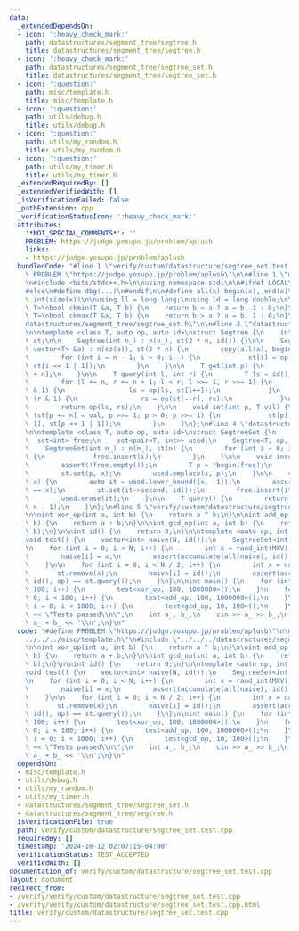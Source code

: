 ```yaml
---
data:
  _extendedDependsOn:
  - icon: ':heavy_check_mark:'
    path: datastructures/segment_tree/segtree.h
    title: datastructures/segment_tree/segtree.h
  - icon: ':heavy_check_mark:'
    path: datastructures/segment_tree/segtree_set.h
    title: datastructures/segment_tree/segtree_set.h
  - icon: ':question:'
    path: misc/template.h
    title: misc/template.h
  - icon: ':question:'
    path: utils/debug.h
    title: utils/debug.h
  - icon: ':question:'
    path: utils/my_random.h
    title: utils/my_random.h
  - icon: ':question:'
    path: utils/my_timer.h
    title: utils/my_timer.h
  _extendedRequiredBy: []
  _extendedVerifiedWith: []
  _isVerificationFailed: false
  _pathExtension: cpp
  _verificationStatusIcon: ':heavy_check_mark:'
  attributes:
    '*NOT_SPECIAL_COMMENTS*': ''
    PROBLEM: https://judge.yosupo.jp/problem/aplusb
    links:
    - https://judge.yosupo.jp/problem/aplusb
  bundledCode: "#line 1 \"verify/custom/datastructure/segtree_set.test.cpp\"\n#define\
    \ PROBLEM \"https://judge.yosupo.jp/problem/aplusb\"\n\n#line 1 \"misc/template.h\"\
    \n#include <bits/stdc++.h>\n\nusing namespace std;\n\n#ifdef LOCAL\n#include <utils>\n\
    #else\n#define dbg(...)\n#endif\n\n#define all(x) begin(x), end(x)\n#define sz(x)\
    \ int(size(x))\n\nusing ll = long long;\nusing ld = long double;\n\ntemplate <class\
    \ T>\nbool ckmin(T &a, T b) {\n    return b < a ? a = b, 1 : 0;\n}\ntemplate <class\
    \ T>\nbool ckmax(T &a, T b) {\n    return b > a ? a = b, 1 : 0;\n}\n#line 2 \"\
    datastructures/segment_tree/segtree_set.h\"\n\n#line 2 \"datastructures/segment_tree/segtree.h\"\
    \n\ntemplate <class T, auto op, auto id>\nstruct Segtree {\n    int n;\n    vector<T>\
    \ st;\n\n    Segtree(int n_) : n(n_), st(2 * n, id()) {}\n\n    Segtree(const\
    \ vector<T> &a) : n(sz(a)), st(2 * n) {\n        copy(all(a), begin(st) + n);\n\
    \        for (int i = n - 1; i > 0; i--) {\n            st[i] = op(st[i << 1],\
    \ st[i << 1 | 1]);\n        }\n    }\n\n    T get(int p) {\n        return st[p\
    \ + n];\n    }\n\n    T query(int l, int r) {\n        T ls = id(), rs = id();\n\
    \        for (l += n, r += n + 1; l < r; l >>= 1, r >>= 1) {\n            if (l\
    \ & 1) {\n                ls = op(ls, st[l++]);\n            }\n            if\
    \ (r & 1) {\n                rs = op(st[--r], rs);\n            }\n        }\n\
    \        return op(ls, rs);\n    }\n\n    void set(int p, T val) {\n        for\
    \ (st[p += n] = val, p >>= 1; p > 0; p >>= 1) {\n            st[p] = op(st[p <<\
    \ 1], st[p << 1 | 1]);\n        }\n    }\n};\n#line 4 \"datastructures/segment_tree/segtree_set.h\"\
    \n\ntemplate <class T, auto op, auto id>\nstruct SegtreeSet {\n    int n;\n  \
    \  set<int> free;\n    set<pair<T, int>> used;\n    Segtree<T, op, id> st;\n\n\
    \    SegtreeSet(int n_) : n(n_), st(n) {\n        for (int i = 0; i < n; i++)\
    \ {\n            free.insert(i);\n        }\n    }\n\n    void insert(T x) {\n\
    \        assert(!free.empty());\n        T p = *begin(free);\n        free.erase(begin(free));\n\
    \        st.set(p, x);\n        used.emplace(x, p);\n    }\n\n    void remove(T\
    \ x) {\n        auto it = used.lower_bound({x, -1});\n        assert(it->first\
    \ == x);\n        st.set(it->second, id());\n        free.insert(it->second);\n\
    \        used.erase(it);\n    }\n\n    T query() {\n        return st.query(0,\
    \ n - 1);\n    }\n};\n#line 5 \"verify/custom/datastructure/segtree_set.test.cpp\"\
    \n\nint xor_op(int a, int b) {\n    return a ^ b;\n}\n\nint add_op(int a, int\
    \ b) {\n    return a + b;\n}\n\nint gcd_op(int a, int b) {\n    return gcd(a,\
    \ b);\n}\n\nint id() {\n    return 0;\n}\n\ntemplate <auto op, int N, int MXV>\n\
    void test() {\n    vector<int> naive(N, id());\n    SegtreeSet<int, op, id> st(N);\n\
    \n    for (int i = 0; i < N; i++) {\n        int x = rand_int(MXV);\n        st.insert(x);\n\
    \        naive[i] = x;\n        assert(accumulate(all(naive), id(), op) == st.query());\n\
    \    }\n\n    for (int i = 0; i < N / 2; i++) {\n        int x = naive[i];\n \
    \       st.remove(x);\n        naive[i] = id();\n        assert(accumulate(all(naive),\
    \ id(), op) == st.query());\n    }\n}\n\nint main() {\n    for (int i = 0; i <\
    \ 100; i++) {\n        test<xor_op, 100, 1000000>();\n    }\n    for (int i =\
    \ 0; i < 100; i++) {\n        test<add_op, 100, 1000000>();\n    }\n    for (int\
    \ i = 0; i < 1000; i++) {\n        test<gcd_op, 10, 100>();\n    }\n\n    cerr\
    \ << \"Tests passed\\n\";\n    int a_, b_;\n    cin >> a_ >> b_;\n    cout <<\
    \ a_ + b_ << '\\n';\n}\n"
  code: "#define PROBLEM \"https://judge.yosupo.jp/problem/aplusb\"\n\n#include \"\
    ../../../misc/template.h\"\n#include \"../../../datastructures/segment_tree/segtree_set.h\"\
    \n\nint xor_op(int a, int b) {\n    return a ^ b;\n}\n\nint add_op(int a, int\
    \ b) {\n    return a + b;\n}\n\nint gcd_op(int a, int b) {\n    return gcd(a,\
    \ b);\n}\n\nint id() {\n    return 0;\n}\n\ntemplate <auto op, int N, int MXV>\n\
    void test() {\n    vector<int> naive(N, id());\n    SegtreeSet<int, op, id> st(N);\n\
    \n    for (int i = 0; i < N; i++) {\n        int x = rand_int(MXV);\n        st.insert(x);\n\
    \        naive[i] = x;\n        assert(accumulate(all(naive), id(), op) == st.query());\n\
    \    }\n\n    for (int i = 0; i < N / 2; i++) {\n        int x = naive[i];\n \
    \       st.remove(x);\n        naive[i] = id();\n        assert(accumulate(all(naive),\
    \ id(), op) == st.query());\n    }\n}\n\nint main() {\n    for (int i = 0; i <\
    \ 100; i++) {\n        test<xor_op, 100, 1000000>();\n    }\n    for (int i =\
    \ 0; i < 100; i++) {\n        test<add_op, 100, 1000000>();\n    }\n    for (int\
    \ i = 0; i < 1000; i++) {\n        test<gcd_op, 10, 100>();\n    }\n\n    cerr\
    \ << \"Tests passed\\n\";\n    int a_, b_;\n    cin >> a_ >> b_;\n    cout <<\
    \ a_ + b_ << '\\n';\n}\n"
  dependsOn:
  - misc/template.h
  - utils/debug.h
  - utils/my_random.h
  - utils/my_timer.h
  - datastructures/segment_tree/segtree_set.h
  - datastructures/segment_tree/segtree.h
  isVerificationFile: true
  path: verify/custom/datastructure/segtree_set.test.cpp
  requiredBy: []
  timestamp: '2024-10-12 02:07:15-04:00'
  verificationStatus: TEST_ACCEPTED
  verifiedWith: []
documentation_of: verify/custom/datastructure/segtree_set.test.cpp
layout: document
redirect_from:
- /verify/verify/custom/datastructure/segtree_set.test.cpp
- /verify/verify/custom/datastructure/segtree_set.test.cpp.html
title: verify/custom/datastructure/segtree_set.test.cpp
---
```

